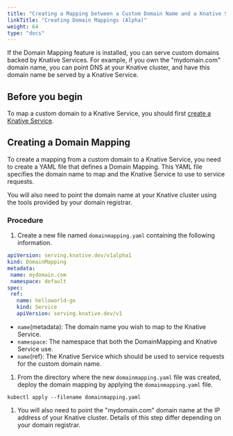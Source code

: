 ```yaml
---
title: "Creating a Mapping between a Custom Domain Name and a Knative Service (Alpha)"
linkTitle: "Creating Domain Mappings (Alpha)"
weight: 64
type: "docs"
---
```


If the Domain Mapping feature is installed, you can serve
custom domains backed by Knative Services. For example, if you
own the "mydomain.com" domain name, you can point DNS at your
Knative cluster, and have this domain name be served by a
Knative Service.

## Before you begin

To map a custom domain to a Knative Service, you should first [create a Knative
Service](https://knative.dev/docs/serving/creating-services/).

## Creating a Domain Mapping

To create a mapping from a custom domain to a Knative Service, you need to
create a YAML file that defines a Domain Mapping.
This YAML file specifies the domain name to map and the Knative Service to use
to service requests.

You will also need to point the domain name at your Knative cluster using the
tools provided by your domain registrar.

### Procedure

1. Create a new file named `domainmapping.yaml` containing the following information.
  ```yaml
  apiVersion: serving.knative.dev/v1alpha1
  kind: DomainMapping
  metadata:
   name: mydomain.com
   namespace: default
  spec:
   ref:
     name: helloworld-go
     kind: Service
     apiVersion: serving.knative.dev/v1
  ```
  * `name`(metadata): The domain name you wish to map to the Knative Service.
  * `namespace`: The namespace that both the DomainMapping and Knative Service use.
  * `name`(ref): The Knative Service which should be used to service requests
    for the custom domain name.

1. From the directory where the new `domainmapping.yaml` file was created,
   deploy the domain mapping by applying the `domainmapping.yaml` file.
 ```
 kubectl apply --filename domainmapping.yaml
 ```

1. You will also need to point the "mydomain.com" domain name at the IP address
   of your Knative cluster. Details of this step differ depending on your
   domain registrar.
